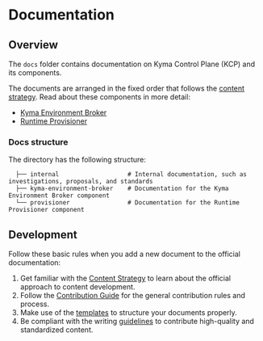 # Documentation

## Overview

The `docs` folder contains documentation on Kyma Control Plane (KCP) and its components.

The documents are arranged in the fixed order that follows the [content strategy](https://kyma-project.io/community/guidelines/content/#content-strategy-content-strategy-documentation-types). Read about these components in more detail:
* [Kyma Environment Broker](./kyma-environment-broker)
* [Runtime Provisioner](./provisioner)

### Docs structure

The directory has the following structure:

```                                   
  ├── internal                   # Internal documentation, such as investigations, proposals, and standards
  ├── kyma-environment-broker    # Documentation for the Kyma Environment Broker component                                     
  └── provisioner                # Documentation for the Runtime Provisioner component     
```

## Development

Follow these basic rules when you add a new document to the official documentation:

1. Get familiar with the [Content Strategy](https://github.com/kyma-project/community/blob/master/guidelines/content-guidelines/01-content-strategy.md) to learn about the official approach to content development.
2. Follow the [Contribution Guide](https://github.com/kyma-project/community/blob/master/contributing/02-contributing.md) for the general contribution rules and process.
3. Make use of the [templates](https://github.com/kyma-project/community/tree/master/guidelines/templates) to structure your documents properly.
4. Be compliant with the writing [guidelines](https://github.com/kyma-project/community/blob/master/guidelines/content-guidelines) to contribute high-quality and standardized content.
